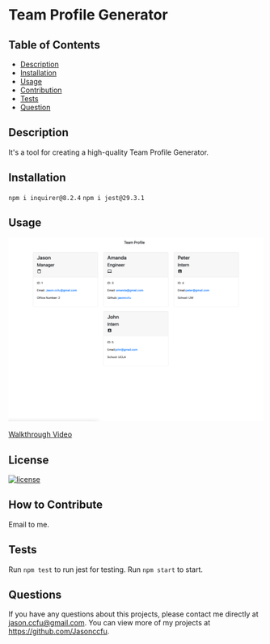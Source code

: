 # Team Profile Generator

## Table of Contents

- [Description](#description)
- [Installation](#installation)
- [Usage](#usage)
- [Contribution](#how)
- [Tests](#tests)
- [Question](#question)

## Description

It's a tool for creating a high-quality Team Profile Generator.

## Installation

`npm i inquirer@8.2.4`
`npm i jest@29.3.1`

## Usage

![alt text](imgs/01.png 'my screens')

[Walkthrough Video](https://watch.screencastify.com/v/zhwykzL319mMm5ozeika)

## License

[![license](https://img.shields.io/badge/license-MIT-blue)](https://shields.io)

## How to Contribute

Email to me.

## Tests

Run `npm test` to run jest for testing.
Run `npm start` to start.

## Questions

If you have any questions about this projects, please contact me directly at jason.ccfu@gmail.com. You can view more of my projects at https://github.com/Jasonccfu.
